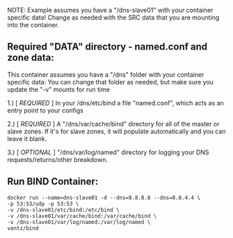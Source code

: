 NOTE: Example assumes you have a "/dns-slave01" with your container specific data!
Change as needed with the SRC data that you are mounting into the container.

## Required "DATA" directory - named.conf and zone data:
This container assumes you have a "/dns" folder with your container specific data:
You can change that folder as needed, but make sure you update the "-v" mounts for run time

1.) [ *REQUIRED* ] In your /dns/etc/bind a file "named.conf", which acts as an entry point to your configs

2.) [ *REQUIRED* ] A "/dns/var/cache/bind" directory for all of the master or slave zones. If it's for slave zones, it will populate automatically and you can leave it blank.

3.) [ *OPTIONAL* ] "/dns/var/log/named" directory for logging your DNS requests/returns/other breakdown.

## Run BIND Container:
```
docker run --name=dns-slave01 -d --dns=8.8.8.8 --dns=8.8.4.4 \
-p 53:53/udp -p 53:53 \
-v /dns-slave01/etc/bind:/etc/bind \
-v /dns-slave01/var/cache/bind:/var/cache/bind \
-v /dns-slave01/var/log/named:/var/log/named \
ventz/bind
```
